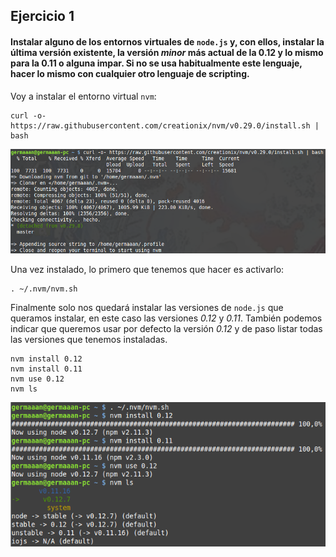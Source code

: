 ## Ejercicio 1

#### Instalar alguno de los entornos virtuales de `node.js` y, con ellos, instalar la última versión existente, la versión *minor* más actual de la 0.12 y lo mismo para la 0.11 o alguna impar. Si no se usa habitualmente este lenguaje, hacer lo mismo con cualquier otro lenguaje de scripting.

Voy a instalar el entorno virtual `nvm`:

```
curl -o- https://raw.githubusercontent.com/creationix/nvm/v0.29.0/install.sh | bash
```

![eje01_img01](img/eje01_img01.png)

Una vez instalado, lo primero que tenemos que hacer es activarlo:

```
. ~/.nvm/nvm.sh
```

Finalmente solo nos quedará instalar las versiones de `node.js` que queramos instalar, en este caso las versiones *0.12* y *0.11*. También podemos indicar que queremos usar por defecto la versión *0.12* y de paso listar todas las versiones que tenemos instaladas.

```
nvm install 0.12
nvm install 0.11
nvm use 0.12
nvm ls
```

![eje01_img02](img/eje01_img02.png)
